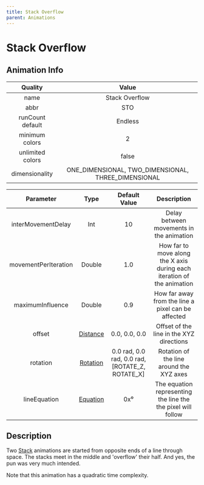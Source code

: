 ```yaml
---
title: Stack Overflow
parent: Animations
---
```


<!-- THIS FILE IS AUTOMATICALLY GENERATED -->
<!-- MAKE CHANGES TO THE AnimationInfo INSTANCE ASSOCIATED WITH THIS ANIMATION -->

# Stack Overflow

## Animation Info

|Quality|Value|
|:-:|:-:|
|name|Stack Overflow|
|abbr|STO|
|runCount default|Endless|
|minimum colors|2|
|unlimited colors|false|
|dimensionality|ONE_DIMENSIONAL, TWO_DIMENSIONAL, THREE_DIMENSIONAL|

|Parameter|Type|Default Value|Description|
|:-:|:-:|:-:|:-:|
|interMovementDelay|Int|10|Delay between movements in the animation|
|movementPerIteration|Double|1.0|How far to move along the X axis during each iteration of the animation|
|maximumInfluence|Double|0.9|How far away from the line a pixel can be affected|
|offset|[Distance](/core/new-animations.html#distance)|0.0, 0.0, 0.0|Offset of the line in the XYZ directions|
|rotation|[Rotation](/core/new-animations.html#rotation)|0.0 rad, 0.0 rad, 0.0 rad, [ROTATE_Z, ROTATE_X]|Rotation of the line around the XYZ axes|
|lineEquation|[Equation](/core/new-animations.html#equation)|0x⁰|The equation representing the line the the pixel will follow|

## Description
Two [Stack](Stack) animations are started from opposite ends of a line through space.
The stacks meet in the middle and 'overflow' their half.
And yes, the pun was very much intended.

Note that this animation has a quadratic time complexity.

